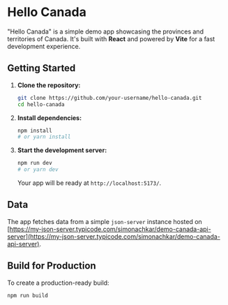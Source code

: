 # Hello Canada

"Hello Canada" is a simple demo app showcasing the provinces and territories of Canada. It's built with **React** and powered by **Vite** for a fast development experience.

## Getting Started

1.  **Clone the repository:**
    ```bash
    git clone https://github.com/your-username/hello-canada.git
    cd hello-canada
    ```
2.  **Install dependencies:**
    ```bash
    npm install
    # or yarn install
    ```
3.  **Start the development server:**
    ```bash
    npm run dev
    # or yarn dev
    ```
    Your app will be ready at `http://localhost:5173/`.

## Data

The app fetches data from a simple `json-server` instance hosted on [https://my-json-server.typicode.com/simonachkar/demo-canada-api-server](https://my-json-server.typicode.com/simonachkar/demo-canada-api-server).


## Build for Production

To create a production-ready build:

```bash
npm run build
```